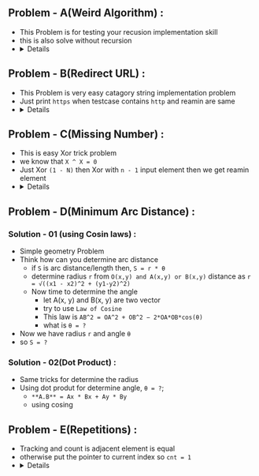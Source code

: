 ## Problem - A(Weird Algorithm) : 
  - This Problem is for testing your recusion implementation skill
  - this is also solve without recursion
  - <details>  Goal : Recursive Solution </details>

## Problem - B(Redirect URL) : 
  - This Problem is very easy catagory string implementation problem
  - Just print `https` when testcase contains `http` and reamin are same
  - <details> Goal : learn and recap some builtin function of string : find(), rbegin(), rend(), substr() </details>

## Problem - C(Missing Number) : 
  - This is easy Xor trick problem
  - we know that `X ^ X = 0`
  - Just Xor `(1 - N)` then Xor with `n - 1` input element then we get reamin element
  - <details> Goal : Xor trick, Math (sum of `n` natural numbers), maping, hashing </details>

## Problem - D(Minimum Arc Distance) : 

### Solution - 01 (using Cosin laws) : 
   - Simple geometry Problem
   - Think how can you determine arc distance
       - if `S` is arc distance/length then, `S = r * θ`
       - determine radius `r` from `O(x,y) and A(x,y) or B(x,y)` distance as `r = √((x1 - x2)^2 + (y1-y2)^2)`
       - Now time to determine the angle
           - let A(x, y) and B(x, y) are two vector
           - try to use `Law of Cosine`
           - This law is `AB^2 = OA^2 + OB^2 − 2*OA*OB*cos(θ)`
           - what is `θ = ?`
   - Now we have radius `r` and angle `θ`
   - so `S = ?`

### Solution - 02(Dot Product) : 
  - Same tricks for determine the radius
  - Using dot produt for determine angle, `θ = ?`;
    - `**A.B** = Ax * Bx + Ay * By`
    - using cosing 

## Problem - E(Repetitions) : 
  - Tracking and count is adjacent element is equal
  - otherwise put the pointer to current index so `cnt = 1`
  - <details> Goal : Solmple two Pointer Appraoch </details>

